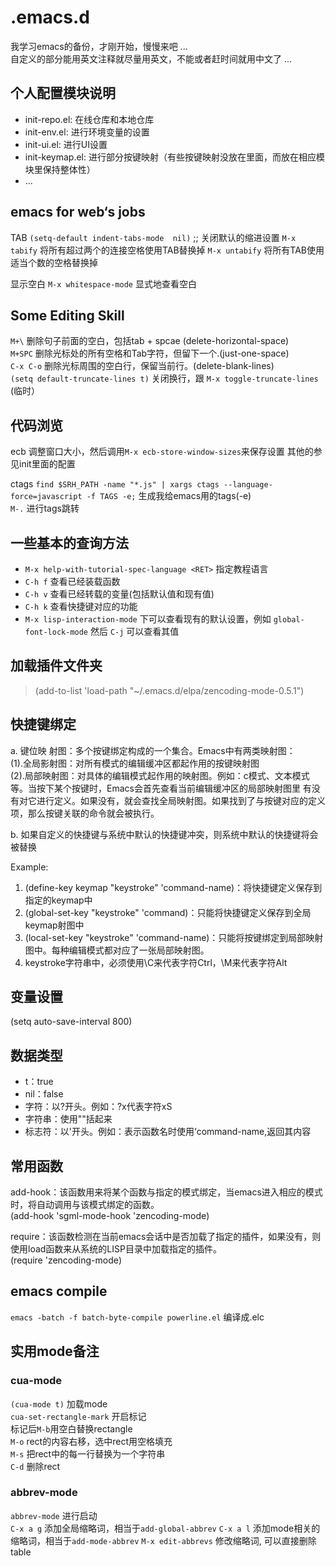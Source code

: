 .emacs.d
==========
我学习emacs的备份，才刚开始，慢慢来吧 ...   
自定义的部分能用英文注释就尽量用英文，不能或者赶时间就用中文了 ...   


个人配置模块说明
---------------
- init-repo.el: 在线仓库和本地仓库
- init-env.el: 进行环境变量的设置
- init-ui.el: 进行UI设置
- init-keymap.el: 进行部分按键映射（有些按键映射没放在里面，而放在相应模块里保持整体性）
- ... 


emacs for web‘s jobs
--------------------
TAB
`(setq-default indent-tabs-mode  nil)` ;; 关闭默认的缩进设置
`M-x tabify` 将所有超过两个的连接空格使用TAB替换掉
`M-x untabify` 将所有TAB使用适当个数的空格替换掉

显示空白
`M-x whitespace-mode` 显式地查看空白  


Some Editing Skill
------------------
`M+\`  删除句子前面的空白，包括tab + spcae (delete-horizontal-space)   
`M+SPC`  删除光标处的所有空格和Tab字符，但留下一个.(just-one-space)  
`C-x C-o` 删除光标周围的空白行，保留当前行。(delete-blank-lines)  
`(setq default-truncate-lines t)` 关闭换行，跟 `M-x toggle-truncate-lines` (临时）


代码浏览
-------
ecb
调整窗口大小，然后调用`M-x ecb-store-window-sizes`来保存设置
其他的参见init里面的配置  

ctags
`find $SRH_PATH -name "*.js" | xargs ctags --language-force=javascript -f TAGS -e;`
生成我给emacs用的tags(-e)   
`M-.` 进行tags跳转


一些基本的查询方法
-------------------
- `M-x help-with-tutorial-spec-language <RET>` 指定教程语言
- `C-h f` 查看已经装载函数
- `C-h v` 查看已经转载的变量(包括默认值和现有值)
- `C-h k` 查看快捷键对应的功能  
- `M-x lisp-interaction-mode` 下可以查看现有的默认设置，例如 `global-font-lock-mode` 然后 `C-j` 可以查看其值  

加载插件文件夹
--------------
>(add-to-list 'load-path "~/.emacs.d/elpa/zencoding-mode-0.5.1")


快捷键绑定
-----------
a. 键位映 射图：多个按键绑定构成的一个集合。Emacs中有两类映射图：  
    (1).全局影射图：对所有模式的编辑缓冲区都起作用的按键映射图   
	(2).局部映射图：对具体的编辑模式起作用的映射图。例如：c模式、文本模式等。当按下某个按键时，Emacs会首先查看当前编辑缓冲区的局部映射图里 有没有对它进行定义。如果没有，就会查找全局映射图。如果找到了与按键对应的定义项，那么按键关联的命令就会被执行。  

b. 如果自定义的快捷键与系统中默认的快捷键冲突，则系统中默认的快捷键将会被替换  

Example:  
1. (define-key keymap "keystroke" 'command-name)：将快捷键定义保存到指定的keymap中  
2. (global-set-key "keystroke" 'command)：只能将快捷键定义保存到全局keymap射图中  
3. (local-set-key "keystroke" 'command-name)：只能将按键绑定到局部映射图中。每种编辑模式都对应了一张局部映射图。  
4. keystroke字符串中，必须使用\C来代表字符Ctrl，\M来代表字符Alt  


变量设置
--------
(setq auto-save-interval 800)


数据类型
--------
- t：true
- nil：false
- 字符：以?开头。例如：?x代表字符xS     
- 字符串：使用""括起来
- 标志符：以'开头。例如：表示函数名时使用‘command-name,返回其内容


常用函数
---------
add-hook：该函数用来将某个函数与指定的模式绑定，当emacs进入相应的模式时，将自动调用与该模式绑定的函数。  
(add-hook 'sgml-mode-hook 'zencoding-mode)    

require：该函数检测在当前emacs会话中是否加载了指定的插件，如果没有，则使用load函数来从系统的LISP目录中加载指定的插件。  
(require 'zencoding-mode)     


emacs compile
--------------
`emacs -batch -f batch-byte-compile powerline.el` 编译成.elc  


实用mode备注
--------------

### cua-mode
`(cua-mode t)` 加载mode  
`cua-set-rectangle-mark` 开启标记  
标记后`M-b`用空白替换rectangle  
`M-o` rect的内容右移，选中rect用空格填充  
`M-s` 把rect中的每一行替换为一个字符串  
`C-d` 删除rect

### abbrev-mode
`abbrev-mode` 进行启动  
`C-x a g` 添加全局缩略词，相当于`add-global-abbrev`
`C-x a l` 添加mode相关的缩略词，相当于`add-mode-abbrev`
`M-x edit-abbrevs` 修改缩略词, 可以直接删除table

